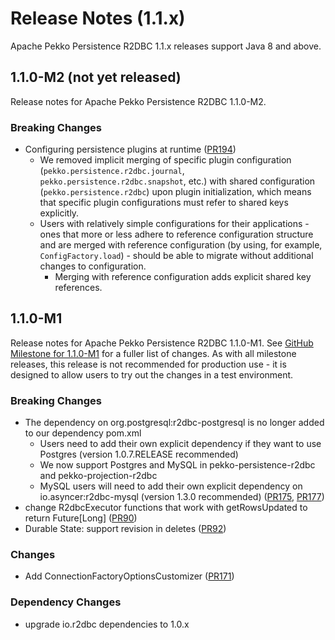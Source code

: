# Release Notes (1.1.x)

Apache Pekko Persistence R2DBC 1.1.x releases support Java 8 and above.

## 1.1.0-M2 (not yet released)

Release notes for Apache Pekko Persistence R2DBC 1.1.0-M2.

### Breaking Changes

* Configuring persistence plugins at runtime ([PR194](https://github.com/apache/pekko-persistence-r2dbc/pull/194))
    * We removed implicit merging of specific plugin configuration (`pekko.persistence.r2dbc.journal`, `pekko.persistence.r2dbc.snapshot`, etc.) with shared configuration (`pekko.persistence.r2dbc`) upon plugin initialization, which means that specific plugin configurations must refer to shared keys explicitly.
    * Users with relatively simple configurations for their applications - ones that more or less adhere to reference configuration structure and are merged with reference configuration (by using, for example, `ConfigFactory.load`) - should be able to migrate without additional changes to configuration.
        * Merging with reference configuration adds explicit shared key references.

## 1.1.0-M1

Release notes for Apache Pekko Persistence R2DBC 1.1.0-M1. See [GitHub Milestone for 1.1.0-M1](https://github.com/apache/pekko-persistence-r2dbc/milestone/2?closed=1) for a fuller list of changes.
As with all milestone releases, this release is not recommended for production use - it is designed to allow users to try out the changes in a test environment.

### Breaking Changes

* The dependency on org.postgresql:r2dbc-postgresql is no longer added to our dependency pom.xml
    * Users need to add their own explicit dependency if they want to use Postgres (version 1.0.7.RELEASE recommended)
    * We now support Postgres and MySQL in pekko-persistence-r2dbc and pekko-projection-r2dbc
    * MySQL users will need to add their own explicit dependency on io.asyncer:r2dbc-mysql (version 1.3.0 recommended) ([PR175](https://github.com/apache/pekko-persistence-r2dbc/pull/175), [PR177](https://github.com/apache/pekko-persistence-r2dbc/pull/177))
* change R2dbcExecutor functions that work with getRowsUpdated to return Future[Long] ([PR90](https://github.com/apache/pekko-persistence-r2dbc/pull/90))
* Durable State: support revision in deletes ([PR92](https://github.com/apache/pekko-persistence-r2dbc/pull/92))

### Changes

* Add ConnectionFactoryOptionsCustomizer ([PR171](https://github.com/apache/pekko-persistence-r2dbc/pull/171))

### Dependency Changes

* upgrade io.r2dbc dependencies to 1.0.x
